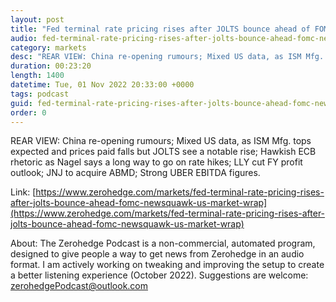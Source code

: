 ```yaml
---
layout: post
title: "Fed terminal rate pricing rises after JOLTS bounce ahead of FOMC - Newsquawk US Market Wrap"
audio: fed-terminal-rate-pricing-rises-after-jolts-bounce-ahead-fomc-newsquawk-us-market-wrap-0
category: markets
desc: "REAR VIEW: China re-opening rumours; Mixed US data, as ISM Mfg. tops expected and prices paid falls but JOLTS see a notable rise; Hawkish ECB rhetoric as Nagel says a long way to go on rate hikes; LLY cut FY profit outlook; JNJ to acquire ABMD; Strong UBER EBITDA figures."
duration: 00:23:20
length: 1400
datetime: Tue, 01 Nov 2022 20:33:00 +0000
tags: podcast
guid: fed-terminal-rate-pricing-rises-after-jolts-bounce-ahead-fomc-newsquawk-us-market-wrap-0
order: 0
---
```

REAR VIEW: China re-opening rumours; Mixed US data, as ISM Mfg. tops expected and prices paid falls but JOLTS see a notable rise; Hawkish ECB rhetoric as Nagel says a long way to go on rate hikes; LLY cut FY profit outlook; JNJ to acquire ABMD; Strong UBER EBITDA figures.

Link: [https://www.zerohedge.com/markets/fed-terminal-rate-pricing-rises-after-jolts-bounce-ahead-fomc-newsquawk-us-market-wrap](https://www.zerohedge.com/markets/fed-terminal-rate-pricing-rises-after-jolts-bounce-ahead-fomc-newsquawk-us-market-wrap)

About: The Zerohedge Podcast is a non-commercial, automated program, designed to give people a way to get news from Zerohedge in an audio format.  I am actively working on tweaking and improving the setup to create a better listening experience (October 2022).  Suggestions are welcome: [zerohedgePodcast@outlook.com](mailto:zerohedgePodcast@outlook.com)